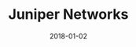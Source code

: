 ---
layout: site
title: "Juniper Networks"
date: 2018-01-02
categories: [fortune-500]
version: 4.4.6
major: 4
minor: 4
patch: 6
slug: juniper-networks
link: https://www.juniper.net/us/en/
permalink: /sites/:slug
---
